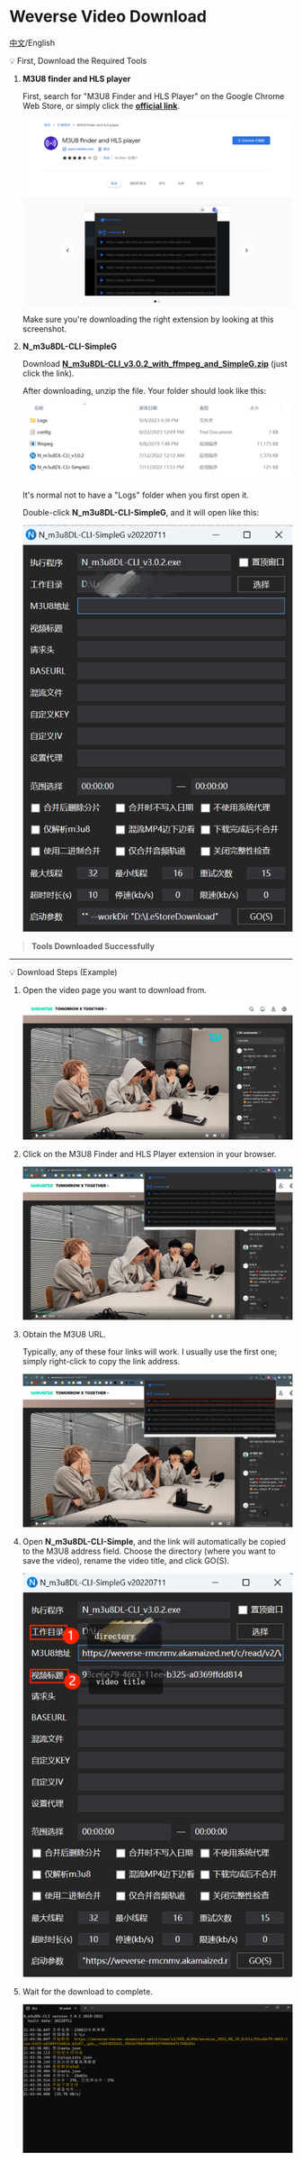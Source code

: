# Weverse Video Download

[中文](README.md)/English

<aside>
💡 First, Download the Required Tools

</aside>

1. **M3U8 finder and HLS player**
    
    First, search for "M3U8 Finder and HLS Player" on the Google Chrome Web Store, or simply click the **[official link](https://chrome.google.com/webstore/detail/m3u8-finder-and-hls-playe/gijhpnmjcpbddpedmmdihijogkkejfgj)**.
    
    ![Make sure you're downloading the right extension by looking at this screenshot.](img/Untitled.png)
    
    Make sure you're downloading the right extension by looking at this screenshot.
    
2. **N_m3u8DL-CLI-SimpleG**
    
    Download **[N_m3u8DL-CLI_v3.0.2_with_ffmpeg_and_SimpleG.zip](https://github.com/nilaoda/N_m3u8DL-CLI/releases/download/3.0.2/N_m3u8DL-CLI_v3.0.2_with_ffmpeg_and_SimpleG.zip)** (just click the link).
    
    After downloading, unzip the file. Your folder should look like this:
    
    ![It's normal not to have a "Logs" folder when you first open it.](img/Untitled%201.png)
    
    It's normal not to have a "Logs" folder when you first open it.
    
    Double-click **N_m3u8DL-CLI-SimpleG**, and it will open like this:
    
    ![Screenshot 2023-09-04 211546.png](img/Screenshot_2023-09-04_211546.png)
    

> **Tools Downloaded Successfully**
> 

---

<aside>
💡 Download Steps (Example)

</aside>

1. Open the video page you want to download from.
    
    ![Untitled](img/Untitled%202.png)
    
2. Click on the M3U8 Finder and HLS Player extension in your browser.
    
    ![Screenshot 2023-09-04 213101.png](img/Screenshot_2023-09-04_213101.png)
    
3. Obtain the M3U8 URL.
    
    Typically, any of these four links will work. I usually use the first one; simply right-click to copy the link address.
    
    ![Screenshot 2023-09-04 213101.png](img/Screenshot_2023-09-04_213101%201.png)
    

1. Open **N_m3u8DL-CLI-Simple**, and the link will automatically be copied to the M3U8 address field. Choose the directory (where you want to save the video), rename the video title, and click GO(S).
    
    ![Screenshot 2023-09-04 213656.png](img/Untitled%203.png)
    
2. Wait for the download to complete.
    
    ![Screenshot 2023-09-04 214350.png](img/Screenshot_2023-09-04_214350.png)